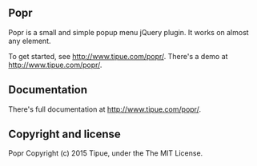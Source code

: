 Popr
----

Popr is a small and simple popup menu jQuery plugin. It works on almost any element.

To get started, see <http://www.tipue.com/popr/>. There's a demo at <http://www.tipue.com/popr/>.

Documentation
-------------

There's full documentation at <http://www.tipue.com/popr/>.

Copyright and license
---------------------

Popr Copyright (c) 2015 Tipue, under the The MIT License.



